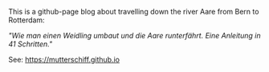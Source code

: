 This is a github-page blog about travelling down the river Aare from Bern to Rotterdam:

_"Wie man einen Weidling umbaut und die Aare runterfährt.
Eine Anleitung in 41 Schritten."_

See: https://mutterschiff.github.io
